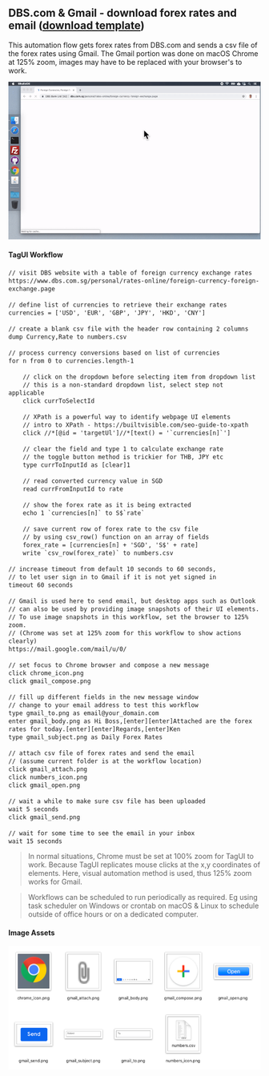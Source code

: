 ## DBS.com & Gmail - download forex rates and email ([download template](https://github.com/aimakerspace/TagUI-Bricks/releases/download/v1.0.0/DBS-Forex-Gmail.zip))

This automation flow gets forex rates from DBS.com and sends a csv file of the forex rates using Gmail. The Gmail portion was done on macOS Chrome at 125% zoom, images may have to be replaced with your browser's to work.

![forex_gmail.gif](https://raw.githubusercontent.com/aimakerspace/TagUI-Bricks/master/DBS-Forex-Gmail/forex_gmail.gif)

#### TagUI Workflow

```
// visit DBS website with a table of foreign currency exchange rates
https://www.dbs.com.sg/personal/rates-online/foreign-currency-foreign-exchange.page

// define list of currencies to retrieve their exchange rates
currencies = ['USD', 'EUR', 'GBP', 'JPY', 'HKD', 'CNY']

// create a blank csv file with the header row containing 2 columns
dump Currency,Rate to numbers.csv

// process currency conversions based on list of currencies
for n from 0 to currencies.length-1
    
    // click on the dropdown before selecting item from dropdown list
    // this is a non-standard dropdown list, select step not applicable
    click currToSelectId
    
    // XPath is a powerful way to identify webpage UI elements
    // intro to XPath - https://builtvisible.com/seo-guide-to-xpath
    click //*[@id = 'targetUl']//*[text() = '`currencies[n]`']
    
    // clear the field and type 1 to calculate exchange rate
    // the toggle button method is trickier for THB, JPY etc
    type currToInputId as [clear]1
    
    // read converted currency value in SGD
    read currFromInputId to rate
    
    // show the forex rate as it is being extracted
    echo 1 `currencies[n]` to S$`rate`
    
    // save current row of forex rate to the csv file
    // by using csv_row() function on an array of fields
    forex_rate = [currencies[n] + 'SGD', 'S$' + rate]
    write `csv_row(forex_rate)` to numbers.csv

// increase timeout from default 10 seconds to 60 seconds,
// to let user sign in to Gmail if it is not yet signed in
timeout 60 seconds

// Gmail is used here to send email, but desktop apps such as Outlook
// can also be used by providing image snapshots of their UI elements.
// To use image snapshots in this workflow, set the browser to 125% zoom.
// (Chrome was set at 125% zoom for this workflow to show actions clearly)
https://mail.google.com/mail/u/0/

// set focus to Chrome browser and compose a new message
click chrome_icon.png
click gmail_compose.png

// fill up different fields in the new message window
// change to your email address to test this workflow
type gmail_to.png as email@your_domain.com
enter gmail_body.png as Hi Boss,[enter][enter]Attached are the forex rates for today.[enter][enter]Regards,[enter]Ken
type gmail_subject.png as Daily Forex Rates

// attach csv file of forex rates and send the email
// (assume current folder is at the workflow location)
click gmail_attach.png
click numbers_icon.png
click gmail_open.png

// wait a while to make sure csv file has been uploaded
wait 5 seconds
click gmail_send.png

// wait for some time to see the email in your inbox
wait 15 seconds
```
>In normal situations, Chrome must be set at 100% zoom for TagUI to work. Because TagUI replicates mouse clicks at the x,y coordinates of elements. Here, visual automation method is used, thus 125% zoom works for Gmail.

>Workflows can be scheduled to run periodically as required. Eg using task scheduler on Windows or crontab on macOS & Linux to schedule outside of office hours or on a dedicated computer.

#### Image Assets

![forex_gmail.gif](https://raw.githubusercontent.com/aimakerspace/TagUI-Bricks/master/DBS-Forex-Gmail/forex_gmail.png)
